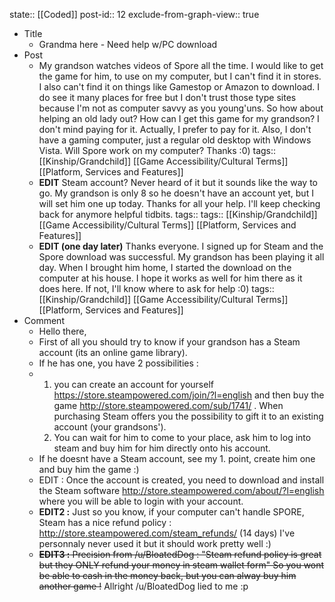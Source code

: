state:: [[Coded]]
post-id:: 12
exclude-from-graph-view:: true

- Title
  - Grandma here - Need help w/PC download
- Post
  - My grandson watches videos of Spore all the time. I would like to get the game for him, to use on my computer, but I can't find it in stores. I also can't find it on things like Gamestop or Amazon to download. I do see it many places for free but I don't trust those type sites because I'm not as computer savvy as you young'uns. So how about helping an old lady out? How can I get this game for my grandson? I don't mind paying for it. Actually, I prefer to pay for it. Also, I don't have a gaming computer, just a regular old desktop with Windows Vista. Will Spore work on my computer? Thanks :0)
    tags:: [[Kinship/Grandchild]] [[Game Accessibility/Cultural Terms]] [[Platform, Services and Features]]
  - **EDIT** Steam account? Never heard of it but it sounds like the way to go. My grandson is only 8 so he doesn't have an account yet, but I will set him one up today. Thanks for all your help. I'll keep checking back for anymore helpful tidbits.
    tags:: tags:: [[Kinship/Grandchild]] [[Game Accessibility/Cultural Terms]] [[Platform, Services and Features]]
  - **EDIT (one day later)** Thanks everyone. I signed up for Steam and the Spore download was successful. My grandson has been playing it all day. When I brought him home, I started the download on the computer at his house. I hope it works as well for him there as it does here. If not, I'll know where to ask for help :0)
    tags:: [[Kinship/Grandchild]] [[Game Accessibility/Cultural Terms]] [[Platform, Services and Features]]
- Comment
  - Hello there,
  - First of all you should try to know if your grandson has a Steam account (its an online game library).
  - If he has one, you have 2 possibilities :
  - 1.  you can create an account for yourself https://store.steampowered.com/join/?l=english and then buy the game http://store.steampowered.com/sub/1741/ . When purchasing Steam offers you the possibility to gift it to an existing account (your grandsons').
    1.  You can wait for him to come to your place, ask him to log into steam and buy him for him directly onto his account.
  - If he doesnt have a Steam account, see my 1. point, create him one and buy him the game :)
  - EDIT : Once the account is created, you need to download and install the Steam software http://store.steampowered.com/about/?l=english where you will be able to login with your account.
  - **EDIT2 :** Just so you know, if your computer can't handle SPORE, Steam has a nice refund policy : http://store.steampowered.com/steam_refunds/ (14 days) I've personnaly never used it but it should work pretty well :)
  - ~~**EDIT3 :** Precision from /u/BloatedDog : "Steam refund policy is great but they ONLY refund your money in steam wallet form" So you wont be able to cash in the money back, but you can alway buy him another game !~~ Allright /u/BloatedDog lied to me :p
